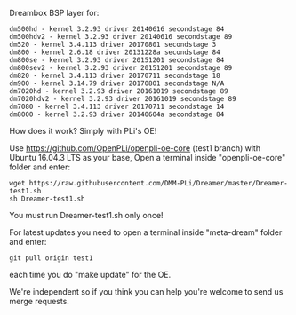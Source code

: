 Dreambox BSP layer for:
```
dm500hd - kernel 3.2.93 driver 20140616 secondstage 84
dm500hdv2 - kernel 3.2.93 driver 20140616 secondstage 89
dm520 - kernel 3.4.113 driver 20170801 secondstage 3
dm800 - kernel 2.6.18 driver 20131228a secondstage 84
dm800se - kernel 3.2.93 driver 20151201 secondstage 84
dm800sev2 - kernel 3.2.93 driver 20151201 secondstage 89
dm820 - kernel 3.4.113 driver 20170711 secondstage 18
dm900 - kernel 3.14.79 driver 20170801 secondstage N/A
dm7020hd - kernel 3.2.93 driver 20161019 secondstage 89
dm7020hdv2 - kernel 3.2.93 driver 20161019 secondstage 89
dm7080 - kernel 3.4.113 driver 20170711 secondstage 14
dm8000 - kernel 3.2.93 driver 20140604a secondstage 84
```
How does it work? Simply with PLi's OE!

Use https://github.com/OpenPLi/openpli-oe-core (test1 branch) with Ubuntu 16.04.3 LTS as your base, Open a terminal inside "openpli-oe-core" folder and enter:
```
wget https://raw.githubusercontent.com/DMM-PLi/Dreamer/master/Dreamer-test1.sh
sh Dreamer-test1.sh
```
You must run Dreamer-test1.sh only once!

For latest updates you need to open a terminal inside "meta-dream" folder and enter:
```
git pull origin test1
```
each time you do "make update" for the OE.

We're independent so if you think you can help you're welcome to send us merge requests.
